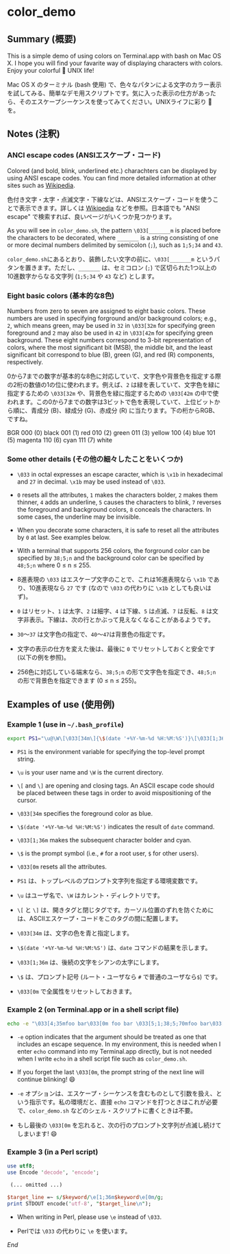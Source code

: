 # color_demo
## Summary (概要)
This is a simple demo of using colors on Terminal.app with bash on Mac OS X.  I hope you will find your favarite way of displaying characters with colors.  Enjoy your colorful :art: UNIX life!

Mac OS X のターミナル (bash 使用) で、色々なパタンによる文字のカラー表示を試してみる、簡単なデモ用スクリプトです。気に入った表示の仕方があったら、そのエスケープシーケンスを使ってみてください。UNIXライフに彩り :art: を。

## Notes (注釈)
### ANCI escape codes (ANSIエスケープ・コード)
Colored (and bold, blink, underlined etc.) charachters can be displayed by using ANSI escape codes.  You can find more detailed information at other sites such as [Wikipedia](https://en.wikipedia.org/wiki/ANSI_escape_code).

色付き文字・太字・点滅文字・下線などは、ANSIエスケープ・コードを使うことで表示できます。詳しくは [Wikipedia](https://en.wikipedia.org/wiki/ANSI_escape_code) などを参照。日本語でも "ANSI escape" で検索すれば、良いページがいくつか見つかります。

As you will see in `color_demo.sh`, the pattern `\033[_______m` is placed before the characters to be decorated, where `_______` is a string consisting of one or more decimal numbers delimited by semicolon (`;`), such as `1;5;34` and `43`.

`color_demo.sh`にあるとおり、装飾したい文字の前に、`\033[_______m` というパタンを置きます。ただし、`_______` は、セミコロン (`;`) で区切られた1つ以上の10進数字からなる文字列 (`1;5;34` や `43` など) とします。

### Eight basic colors (基本的な8色)
Numbers from zero to seven are assigned to eight basic colors.  These numbers are used in specifying forground and/or background colors; e.g., `2`, which means green, may be used in `32` in `\033[32m` for specifying green foreground and `2` may also be used in `42` in `\033[42m` for specifying green background.  These eight numbers correspond to 3-bit representation of colors, where the most significant bit (MSB), the middle bit, and the least significant bit correspond to blue (B), green (G), and red (R) components, respectively.

0から7までの数字が基本的な8色に対応していて、文字色や背景色を指定する際の2桁の数値の1の位に使われます。例えば、`2` は緑を表していて、文字色を緑に指定するための `\033[32m` や、背景色を緑に指定するための `\033[42m` の中で使われます。この0から7までの数字は3ビットで色を表現していて、上位ビットから順に、青成分 (B)、緑成分 (G)、赤成分 (R) に当たります。下の桁からRGB、ですね。

BGR
000 (0)  black
001 (1)  red
010 (2)  green
011 (3)  yellow
100 (4)  blue
101 (5)  magenta
110 (6)  cyan
111 (7)  white

### Some other details (その他の細々したことをいくつか)
* `\033` in octal expresses an escape caracter, which is `\x1b` in hexadecimal and `27` in decimal.  `\x1b` may be used instead of `\033`.
* `0` resets all the attributes, `1` makes the characters bolder, `2` makes them thinner, `4` adds an underline, `5` causes the characters to blink, `7` reverses the foreground and background colors, `8` conceals the characters.  In some cases, the underline may be invisible.
* When you decorate some characters, it is safe to reset all the attributes by `0` at last.  See examples below.
* With a terminal that supports 256 colors, the forground color can be specified by `38;5;n` and the background color can be specified by `48;5;n` where 0 ≤ n ≤ 255.

* 8進表現の `\033` はエスケープ文字のことで、これは16進表現なら `\x1b` であり、10進表現なら `27` です (なので `\033` の代わりに `\x1b` としても良いはず)。
* `0` はリセット、`1` は太字、`2` は細字、`4` は下線、`5` は点滅、`7` は反転、`8` は文字非表示。下線は、次の行とかぶって見えなくなることがあるようです。
* `30`〜`37` は文字色の指定で、`40`〜`47`は背景色の指定です。
* 文字の表示の仕方を変えた後は、最後に `0` でリセットしておくと安全です (以下の例を参照)。
* 256色に対応している端末なら、`38;5;n` の形で文字色を指定でき、`48;5;n` の形で背景色を指定できます (0 ≤ n ≤ 255)。

## Examples of use (使用例)
### Example 1 (use in `~/.bash_profile`)
````sh
export PS1="\u@\W\[\033[34m\]{\$(date '+%Y-%m-%d %H:%M:%S')}\[\033[1;36m\]\$\[\033[0m\] "
````

* `PS1` is the environment variable for specifying the top-level prompt string.
* `\u` is your user name and `\W` is the current directory.
* `\[` and `\]` are opening and closing tags.  An ASCII escape code should be placed between these tags in order to avoid mispositioning of the cursor.
* `\033[34m` specifies the foreground color as blue.
* `\$(date '+%Y-%m-%d %H:%M:%S')` indicates the result of `date` command.
* `\033[1;36m` makes the subsequent character bolder and cyan.
* `\$` is the prompt symbol (i.e., `#` for a root user, `$` for other users).
* `\033[0m` resets all the attributes.

* `PS1` は、トップレベルのプロンプト文字列を指定する環境変数です。
* `\u` はユーザ名で、`\W` はカレント・ディレクトリです。
* `\[` と `\]` は、開きタグと閉じタグです。カーソル位置のずれを防ぐためには、ASCIIエスケープ・コードをこのタグの間に配置します。
* `\033[34m` は、文字の色を青と指定します。
* `\$(date '+%Y-%m-%d %H:%M:%S')` は、`date` コマンドの結果を示します。
* `\033[1;36m` は、後続の文字をシアンの太字にします。
* `\$` は、プロンプト記号 (ルート・ユーザなら `#` で普通のユーザなら`$`) です。
* `\033[0m` で全属性をリセットしておきます。

### Example 2 (on Terminal.app or in a shell script file)
````sh
echo -e "\033[4;35mfoo bar\033[0m foo bar \033[5;1;38;5;70mfoo bar\033[0m\n"
````

* `-e` option indicates that the argument should be treated as one that includes an escape sequence.  In my environment, this is needed when I enter `echo` command into my Terminal.app directly, but is not needed when I write `echo` in a shell script file such as `color_demo.sh`.
* If you forget the last `\033[0m`, the prompt string of the next line will continue blinking! :smile:

* `-e` オプションは、エスケープ・シーケンスを含むものとして引数を扱え、という指示です。私の環境だと、直接 `echo` コマンドを打つときはこれが必要で、`color_demo.sh` などのシェル・スクリプトに書くときは不要。
* もし最後の `\033[0m` を忘れると、次の行のプロンプト文字列が点滅し続けてしまいます! :smile:

### Example 3 (in a Perl script)
````perl
use utf8;
use Encode 'decode', 'encode';

 (... omitted ...)

$target_line =~ s/$keyword/\e[1;36m$keyword\e[0m/g;
print STDOUT encode('utf-8', "$target_line\n");
````

* When writing in Perl, please use `\e` instead of `\033`.

* Perlでは `\033` の代わりに `\e` を使います。


*End*